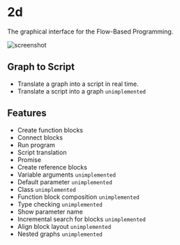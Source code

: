 # 2d

The graphical interface for the Flow-Based Programming.

![screenshot](https://user-images.githubusercontent.com/5355966/42815189-acbce400-8a01-11e8-8f87-205d70d41f39.png)

## Graph to Script

- Translate a graph into a script in real time.
- Translate a script into a graph `unimplemented`

## Features

- Create function blocks
- Connect blocks
- Run program
- Script translation
- Promise
- Create reference blocks
- Variable arguments `unimplemented`
- Default parameter `unimplemented`
- Class `unimplemented`
- Function block composition `unimplemented`
- Type checking `unimplemented`
- Show parameter name
- Incremental search for blocks `unimplemented`
- Align block layout `unimplemented`
- Nested graphs `unimplemented`
